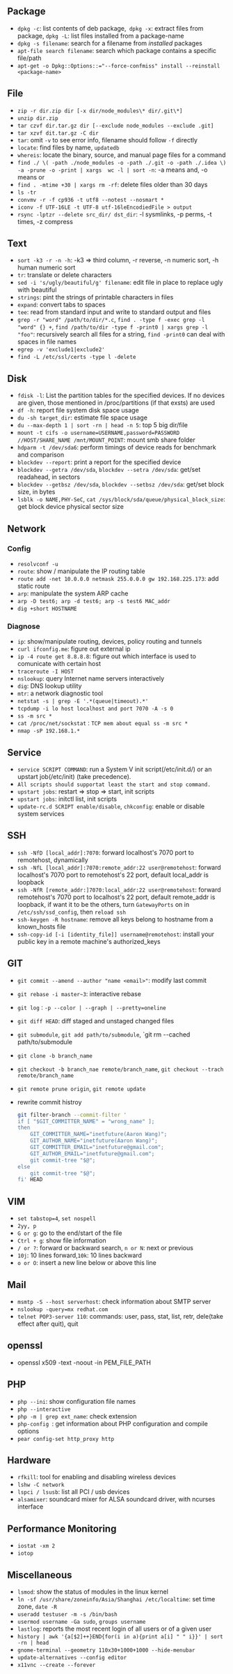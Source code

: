## Package

- `dpkg -c`: list contents of deb package,` dpkg -x`: extract files from package, `dpkg -L`: list files installed from a package-name
- `dpkg -s filename`: search for a filename from *installed* packages
- `apt-file search filename`: search which package contains a specific file/path
- `apt-get -o Dpkg::Options::="--force-confmiss" install --reinstall <package-name>`

## File

- `zip -r dir.zip dir [-x dir/node_modules\* dir/.git\*]`
- `unzip dir.zip`
- `tar czvf dir.tar.gz dir [--exclude node_modules --exclude .git]`
- `tar xzvf dit.tar.gz -C dir`
- `tar`: omit `-v` to see error info, filename should follow `-f` directly
- `locate`: find files by name, `updatedb`
- `whereis`: locate the binary, source, and manual page files for a command
- `find ./ \( -path ./node_modules -o -path ./.git -o -path ./.idea \) -a -prune -o -print | xargs  wc -l | sort -n`: -a means and, -o means or
- `find . -mtime +30 | xargs rm -rf`: delete files older than 30 days
- `ls -tr`
- `convmv -r -f cp936 -t utf8 --notest --nosmart *`
- `iconv -f UTF-16LE -t UTF-8 utf-16leEncodiedFile > output`
- `rsync -lptzr --delete src_dir/ dst_dir`: -l sysmlinks, -p perms, -t times, -z compress

## Text

- `sort -k3 -r -n -h`: -k3 => third column, -r reverse, -n numeric sort, -h human numeric sort
- `tr`: translate or delete characters
- `sed -i 's/ugly/beautiful/g' filename`: edit file in place to replace ugly with beautiful
- `strings`: pint the strings of printable characters in files
- `expand`: convert tabs to spaces
- `tee`: read from standard input and write to standard output and files
- `grep -r "word" /path/to/dir/*.c`, `find . -type f -exec grep -l "word" {} +`, `find /path/to/dir -type f -print0 | xargs grep -l "foo"`: recursively search all files for a string, `find -print0` can deal with spaces in file names
- `egrep -v 'exclude1|exclude2'`
- `find -L /etc/ssl/certs -type l -delete`

## Disk

- `fdisk -l`: List the partition tables for the specified devices. If no devices are given, those mentioned in /proc/partitions (if that exsts) are used
- `df -h`: report file system disk space usage
- `du -sh target_dir`: estimate file space usage
- `du --max-depth 1 | sort -rn | head -n 5`: top 5 big dir/file
- `mount -t cifs -o username=USERNAME,password=PASSWORD //HOST/SHARE_NAME /mnt/MOUNT_POINT`: mount smb share folder
- `hdparm -t /dev/sda6`: perform timings of device reads for benchmark and comparison
- `blockdev --report`: print a report for the specified device
- `blockdev --getra /dev/sda`, `blockdev --setra /dev/sda`: get/set readahead, in sectors
- `blockdev --getbsz /dev/sda`, `blockdev --setbsz /dev/sda`: get/set block size, in bytes
- `lsblk -o NAME,PHY-SeC`, `cat /sys/block/sda/queue/physical_block_size`: get block device physical sector size

## Network

### Config

- `resolvconf -u`
- `route`: show / manipulate the IP routing table
- `route add -net 10.0.0.0 netmask 255.0.0.0 gw 192.168.225.173`: add static route
- `arp`: manipulate the system ARP cache
- `arp -D test6; arp -d test6; arp -s test6 MAC_addr`
- `dig +short HOSTNAME`

### Diagnose

- `ip`: show/manipulate routing, devices, policy routing and tunnels
- `curl ifconfig.me`: figure out external ip
- `ip -4 route get 8.8.8.8`: figure out which interface is used to comunicate with certain host
- `traceroute -I HOST`
- `nslookup`: query Internet name servers interactively
- `dig`: DNS lookup utility
- `mtr`: a network diagnostic tool
- `netstat -s | grep -E '.*(queue|timeout).*'`
- `tcpdump -i lo host localhost and port 7070 -A -s 0`
- `ss -m src *`
- `cat /proc/net/sockstat：TCP mem about equal ss -m src *`
- `nmap -sP 192.168.1.*`

## Service

- `service SCRIPT COMMAND`:  run a System V init script(/etc/init.d/) or an upstart job(/etc/init) (take precedence).
- `All scripts should supportat least the start and stop command.`
- `upstart jobs`: restart => stop => start, init scripts
- `upstart jobs`: initctl list, init scripts
- `update-rc.d SCRIPT enable/disable`, `chkconfig`:  enable or disable system services

## SSH

- `ssh -NfD [local_addr]:7070`: forward localhost's 7070 port to remotehost, dynamically
- `ssh -NfL [local_addr]:7070:remote_addr:22 user@remotehost`: forward localhost's 7070 port to remotehost's 22 port, default local_addr is loopback
- `ssh -NfR [remote_addr:]7070:local_addr:22 user@remotehost`:  forward remotehost's 7070 port to localhost's 22 port, default remote_addr is loopback, if want it to be the others, turn `GatewayPorts` on in `/etc/ssh/ssd_config`, then `reload ssh`
- `ssh-keygen -R hostname`: remove all keys belong to hostname from a known_hosts file
- `ssh-copy-id [-i [identity_file]] username@remotehost`: install your public key in a remote machine's authorized_keys

## GIT

- `git commit --amend --author "name <email>"`: modify last commit
- `git rebase -i master~3`:   interactive rebase
- `git log：-p --color | --graph | --pretty=oneline`
- `git diff HEAD`: diff staged and unstaged changed files
- `git submodule`, `git add path/to/submodule`, `git rm --cached path/to/submodule
- `git clone -b branch_name`
- `git checkout -b branch_nae remote/branch_name`, `git checkout --trach remote/branch_name`
- `git remote prune origin`, `git remote update`
- rewrite commit histroy

    ```bash
    git filter-branch --commit-filter '
    if [ "$GIT_COMMITTER_NAME" = "wrong_name" ];
    then
        GIT_COMMITTER_NAME="inetfuture(Aaron Wang)";
        GIT_AUTHOR_NAME="inetfuture(Aaron Wang)";
        GIT_COMMITTER_EMAIL="inetfuture@gmail.com";
        GIT_AUTHOR_EMAIL="inetfuture@gmail.com";
        git commit-tree "$@";
    else
        git commit-tree "$@";
    fi' HEAD
    ```

## VIM

- `set tabstop=4`, `set nospell`
- `2yy, p`
- `G or g`:  go to the end/start of the file
- `Ctrl + g`: show file information
- `/ or ?`:  forward or backward search, `n or N`: next or previous
- `10j`: 10 lines forward,`10k`: 10 lines backward
- `o or O`: insert a new line below or above this line

## Mail

- `msmtp -S --host serverhost`: check information about SMTP server
- `nslookup -query=mx redhat.com`
- `telnet POP3-server 110`: commands: user, pass, stat, list, retr, dele(take effect after quit), quit

## openssl

- openssl x509 -text -noout -in PEM_FILE_PATH

## PHP

- `php --ini`: show configuration file names
- `php --interactive`
- `php -m | grep ext_name`: check extension
- `php-config `: get information about PHP configuration and compile options
- `pear config-set http_proxy http`

## Hardware

- `rfkill`: tool for enabling and disabling wireless devices
- `lshw -C network`
- `lspci / lsusb`: list all PCI / usb devices
- `alsamixer`: soundcard mixer for ALSA soundcard driver, with ncurses interface

## Performance Monitoring

- `iostat -xm 2`
- `iotop`

## Miscellaneous

- `lsmod`: show  the status of modules in the linux kernel
- `ln -sf /usr/share/zoneinfo/Asia/Shanghai /etc/localtime`: set time zone, `date -R`
- `useradd testuser -m -s /bin/bash`
- `usermod username -Ga sudo`, `groups username`
- `lastlog`: reports the most recent login of all users or of a given user
- `history | awk '{a[$2]++}END{for(i in a){print a[i] " " i}}' | sort -rn | head`
- `gnome-terminal --geometry 110x30+1000+1000 --hide-menubar`
- `update-alternatives --config editor`
- `x11vnc --create --forever`
